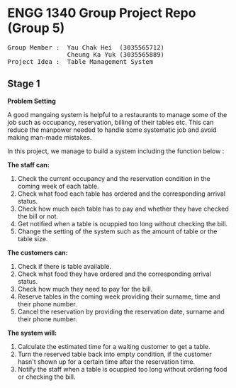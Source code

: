 # ENGG 1340 Group Project Repo (Group 5)  

<pre>
Group Member :  Yau Chak Hei  (3035565712)  
                Cheung Ka Yuk (3035565889)
Project Idea :  Table Management System  
</pre>

## Stage 1
  
**Problem Setting**  
  
A good mangaing system is helpful to a restaurants to manage some of the job such as occupancy, reservation, billing of their tables etc. This can reduce the manpower needed to handle some systematic job and avoid making man-made mistakes.  
  
In this project, we manage to build a system including the function below :
  
**The staff can:**  
  
1. Check the current occupancy and the reservation condition in the coming week of each table.
2. Check what food each table has ordered and the corresponding arrival status.
3. Check how much each table has to pay and whether they have checked the bill or not.
4. Get notified when a table is ocuppied too long without checking the bill.
5. Change the setting of the system such as the amount of table or the table size.
  
**The customers can:**  
  
1. Check if there is table available.
2. Check what food they have ordered and the corresponding arrival status.
3. Check how much they need to pay for the bill.
4. Reserve tables in the coming week providing their surname, time and their phone number.
5. Cancel the reservation by providing the reservation date, surname and their phone number. 

**The system will:**  
  
1. Calculate the estimated time for a waiting customer to get a table.
2. Turn the reserved table back into empty condition, if the customer hasn't shown up for a certain time after the reservation time.
3. Notify the staff when a table is ocuppied too long without ordering food or checking the bill.
